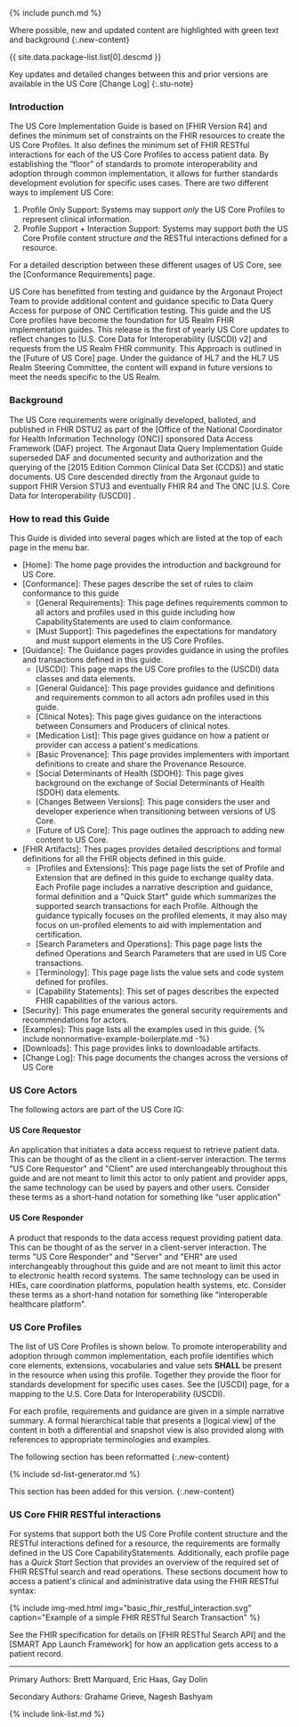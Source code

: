 {% include punch.md %}

Where possible, new and updated content are highlighted with green text and background
{:.new-content}

{{ site.data.package-list.list[0].descmd }}

Key updates and detailed changes between this and prior versions are available in the US Core [Change Log]
{:.stu-note}

### Introduction


The US Core Implementation Guide is based on [FHIR Version R4] and defines the minimum set of constraints on the FHIR resources to create the US Core Profiles. It also defines the minimum set of FHIR RESTful interactions for each of the US Core Profiles to access patient data. <span class="bg-success" markdown="1">By establishing the “floor” of standards to promote interoperability and adoption through common implementation, it allows for further standards development evolution for specific uses cases.</span><!-- new-content -->  There are two different ways to implement US Core:
1. Profile Only Support: Systems may support *only* the US Core Profiles to represent clinical information.
1. Profile Support + Interaction Support: Systems may support *both* the US Core Profile content structure *and* the RESTful interactions defined for a resource.

For a detailed description between these different usages of US Core, see the [Conformance Requirements] page.

US Core has benefitted from testing and guidance by the Argonaut Project Team to provide additional content and guidance specific to Data Query Access for purpose of ONC Certification testing.  This guide and the US Core profiles have become the foundation for US Realm FHIR implementation guides.  This release is the first of yearly US Core updates to reflect changes to <span class="bg-success" markdown="1">[U.S. Core Data for Interoperability (USCDI) v2]</span><!-- new-content -->  and requests from the US Realm FHIR community.  This Approach is outlined in the [Future of US Core] page.  Under the guidance of HL7 and the HL7 US Realm Steering Committee, the content will expand in future versions to meet the needs specific to the US Realm.

### Background

The US Core requirements were originally developed, balloted, and published in FHIR DSTU2 as part of the [Office of the National Coordinator for Health Information Technology (ONC)] sponsored Data Access Framework (DAF) project. The Argonaut Data Query Implementation Guide superseded DAF and documented security and authorization and the querying of the [2015 Edition Common Clinical Data Set (CCDS)] and static documents.  US Core descended directly from the Argonaut guide to support FHIR Version STU3 and eventually FHIR R4 and The ONC <span class="bg-success" markdown="1">[U.S. Core Data for Interoperability (USCDI)]</span><!-- new-content --> .


### How to read this Guide

This Guide is divided into several pages which are listed at the top of each page in the menu bar.

- [Home]\: The home page provides the introduction and background for US Core.
- <span class="bg-success" markdown="1">[Conformance]\: These pages describe the set of rules to claim conformance to this guide</span><!-- new-content -->
  - <span class="bg-success" markdown="1">[General Requirements]\: This page defines requirements common to all actors and profiles used in this guide including  how CapabilityStatements are used to claim conformance.</span><!-- new-content -->
  - <span class="bg-success" markdown="1">[Must Support]\: This pagedefines the expectations for mandatory and must support elements in the US Core Profiles. </span><!-- new-content -->
- [Guidance]\: The Guidance pages provides guidance in using the profiles and transactions defined in this guide.
  - <span class="bg-success" markdown="1">[USCDI]\: This page maps the US Core profiles to the (USCDI) data classes and data elements.</span><!-- new-content -->
  - [General Guidance]\: This page provides guidance and definitions and requirements common to all actors adn profiles used in this guide.
  - [Clinical Notes]\: This page gives guidance on the interactions between Consumers and Producers of clinical notes.
  - [Medication List]\: This page gives guidance on how a patient or provider can access a patient's medications.
  - [Basic Provenance]\: This page provides implementers with important definitions to create and share the Provenance Resource.
  - [Social Determinants of Health (SDOH)]\: This page gives background on the exchange of Social Determinants of Health (SDOH) data elements.
  - <span class="bg-success" markdown="1">[Changes Between Versions]\: This page considers the user and developer experience when transitioning between versions of US Core</span><!-- new-content -->.
  - [Future of US Core]\: This page outlines the approach to adding new content to US Core.
- [FHIR Artifacts]\: Thes pages provides detailed descriptions and formal definitions for all the FHIR objects defined in this guide.
  - [Profiles and Extensions]\: This page page lists the set of Profile and Extension that are defined in this guide to exchange quality data. Each Profile page includes a narrative description and guidance, formal definition and a "Quick Start" guide which summarizes the supported search transactions for each Profile. <span class="bg-success" markdown="1">Although the guidance typically focuses on the profiled elements, it may also may focus on un-profiled elements to aid with implementation and certification.</span><!-- new-content -->
  - [Search Parameters and Operations]\: This page page lists the  defined Operations and Search Parameters that are used in US Core transactions.
  - [Terminology]\: This page page lists the value sets and code system defined for  profiles.
  - [Capability Statements]\: This set of pages describes the expected FHIR capabilities of the various  actors.
- [Security]\: This page enumerates the general security requirements and recommendations for  actors.
- [Examples]\: This page lists all the examples used in this guide. {% include nonnormative-example-boilerplate.md -%}
- [Downloads]\: This page provides links to downloadable artifacts.
- [Change Log]\: This page documents the changes across the versions of US Core

### US Core Actors

The following actors are part of the US Core IG:

#### US Core Requestor
An application that initiates a data access request to retrieve patient data. This can be thought of as the client in a client-server interaction. The terms "US Core Requestor" and "Client" are used interchangeably throughout this guide and are not meant to limit this actor to only patient and provider apps, the same technology can be used by payers and other users. Consider these terms as a short-hand notation for something like “user application”

#### US Core Responder
A product that responds to the data access request providing patient data. This can be thought of as the server in a client-server interaction. The terms "US Core Responder" and "Server" and "EHR" are used interchangeably throughout this guide and are not meant to limit this actor to electronic health record systems.  The same technology can be used in HIEs, care coordination platforms, population health systems, etc. Consider these terms as a short-hand notation for something like “interoperable healthcare platform".

### US Core Profiles

The list of US Core Profiles is shown below.  <span class="bg-success" markdown="1">To promote interoperability and adoption through common implementation,</span><!-- new-content --> each profile identifies which core elements, extensions, vocabularies and value sets **SHALL** be present in the resource when using this profile. <span class="bg-success" markdown="1"> Together they provide the floor for standards development for specific uses cases.</span><!-- new-content --> See the [USCDI] page, for a mapping to the U.S. Core Data for Interoperability (USCDI).

For each profile, requirements and guidance are given in a simple narrative summary. A formal hierarchical table that presents a [logical view] of the content in both a differential and snapshot view is also provided along with references to appropriate terminologies and examples.

<!-- new content comment remove prior to publishing-->
The following section has been reformatted
{:.new-content}

<!-- ================================================ -->
<!--  use this line to include an autogenerated list of all profiles
 remove it if you would like to hand generate it -->

{% include sd-list-generator.md %}

<!-- ================================================ -->

<!-- new content comment remove prior to publishing-->
This section has been added for this version.
{:.new-content}

### US Core FHIR RESTful interactions

For systems that support both the US Core Profile content structure and the RESTful interactions defined for a resource, the requirements are formally defined in the US Core CapabilityStatements. Additionally, each profile page has a *Quick Start* Section that provides an overview of the required set of FHIR RESTful search and read operations. These sections document how to access a patient's clinical and administrative data using the FHIR RESTful syntax:

{% include img-med.html img="basic_fhir_restful_interaction.svg" caption="Example of a simple FHIR RESTful Search Transaction" %}

See the FHIR specification for details on [FHIR RESTful Search API] and the [SMART App Launch Framework] for how an application gets access to a patient record.

----

Primary Authors: Brett Marquard, Eric Haas, Gay Dolin

Secondary Authors: Grahame Grieve, Nagesh Bashyam

{% include link-list.md %}
